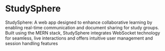 # StudySphere

StudySphere: A web app designed to enhance collaborative learning by enabling real-time communication and document sharing for study groups. Built using the MERN stack, StudySphere integrates WebSocket technology for seamless, live interactions and offers intuitive user management and session handling features
